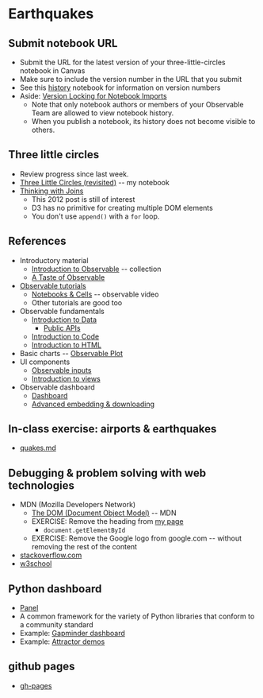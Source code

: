 
# Earthquakes

## Submit notebook URL

* Submit the URL for the latest version of your three-little-circles notebook in Canvas
* Make sure to include the version number in the URL that you submit
* See this [history](https://observablehq.com/@observablehq/history) notebook for information on version numbers
* Aside: [Version Locking for Notebook Imports](https://observablehq.com/@observablehq/version-locking-for-notebook-imports)
  * Note that only notebook authors or members of your Observable Team are allowed to view notebook history. 
  * When you publish a notebook, its history does not become visible to others.

## Three little circles

* Review progress since last week.
* [Three Little Circles (revisited)](https://observablehq.com/d/5b13cf21fc6a74d2) -- my notebook
* [Thinking with Joins](https://bost.ocks.org/mike/join/)
  * This 2012 post is still of interest
  * D3 has no primitive for creating multiple DOM elements
  * You don't use `append()` with a `for` loop.

## References

* Introductory material
  * [Introduction to Observable](https://observablehq.com/collection/@observablehq/introduction) -- collection
  * [A Taste of Observable](https://observablehq.com/@observablehq/a-taste-of-observable)
* [Observable tutorials](https://observablehq.com/tutorials)
  * [Notebooks & Cells](https://observablehq.com/@observablehq/notebooks-cells) -- observable video
  * Other tutorials are good too
* Observable fundamentals
  * [Introduction to Data](https://observablehq.com/@observablehq/introduction-to-html)
    * [Public APIs](https://github.com/public-apis/public-apis)
  * [Introduction to Code](https://observablehq.com/@observablehq/introduction-to-code)
  * [Introduction to HTML](https://observablehq.com/@observablehq/introduction-to-html)
* Basic charts -- [Observable Plot](https://observablehq.com/@observablehq/plot)
* UI components
  * [Observable inputs](https://observablehq.com/@observablehq/inputs)
  * [Introduction to views](https://observablehq.com/@observablehq/introduction-to-views)
* Observable dashboard
  * [Dashboard](https://observablehq.com/@mbostock/dashboard)
  * [Advanced embedding & downloading](https://observablehq.com/@observablehq/downloading-and-embedding-notebooks)

## In-class exercise: airports & earthquakes

* [quakes.md](quakes.md)

## Debugging & problem solving with web technologies

* MDN (Mozilla Developers Network)
  * [The DOM (Document Object Model)](https://developer.mozilla.org/en-US/docs/Web/API/Document_Object_Model) -- MDN
  * EXERCISE: Remove the heading from [my page](https://pbogden.github.io/with_style.html)
    * `document.getElementById`
  * EXERCISE: Remove the Google logo from google.com -- without removing the rest of the content
* [stackoverflow.com](http://stackoverflow.com)
* [w3school](http://w3schools.com)

## Python dashboard

* [Panel](https://panel.holoviz.org/)
* A common framework for the variety of Python libraries that conform to a community standard
* Example: [Gapminder dashboard](https://gapminders.pyviz.demo.anaconda.com/gapminders)
* Example: [Attractor demos](https://attractors.pyviz.demo.anaconda.com/attractors_panel)

## github pages

* [gh-pages](gh-pages.md)
